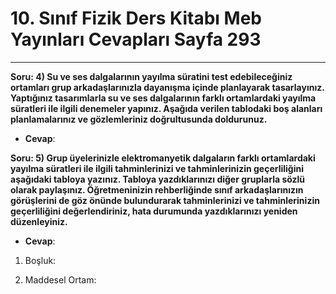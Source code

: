 # 10. Sınıf Fizik Ders Kitabı Meb Yayınları Cevapları Sayfa 293

---

**Soru: 4) Su ve ses dalgalarının yayılma süratini test edebileceğiniz ortamları grup arkadaşlarınızla dayanışma içinde planlayarak tasarlayınız. Yaptığınız tasarımlarla su ve ses dalgalarının farklı ortamlardaki yayılma süratleri ile ilgili denemeler yapınız. Aşağıda verilen tablodaki boş alanları planlamalarınız ve gözlemleriniz doğrultusunda doldurunuz.**

-   **Cevap**:

**Soru: 5) Grup üyelerinizle elektromanyetik dalgaların farklı ortamlardaki yayılma süratleri ile ilgili tahminlerinizi ve tahminlerinizin geçerliliğini aşağıdaki tabloya yazınız. Tabloya yazdıklarınızı diğer gruplarla sözlü olarak paylaşınız. Öğretmeninizin rehberliğinde sınıf arkadaşlarınızın görüşlerini de göz önünde bulundurarak tahminlerinizi ve tahminlerinizin geçerliliğini değerlendiriniz, hata durumunda yazdıklarınızı yeniden düzenleyiniz.**

-   **Cevap**:

1. Boşluk:

 2. Maddesel Ortam: